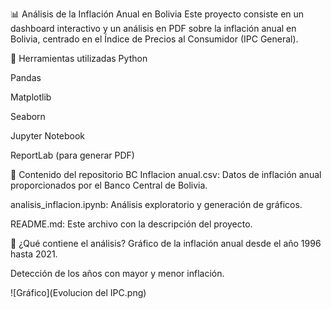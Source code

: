 📊 Análisis de la Inflación Anual en Bolivia
Este proyecto consiste en un dashboard interactivo y un análisis en PDF sobre la inflación anual en Bolivia, centrado en el Índice de Precios al Consumidor (IPC General).

🧰 Herramientas utilizadas
Python

Pandas

Matplotlib

Seaborn

Jupyter Notebook

ReportLab (para generar PDF)

📁 Contenido del repositorio
BC Inflacion anual.csv: Datos de inflación anual proporcionados por el Banco Central de Bolivia.

analisis_inflacion.ipynb: Análisis exploratorio y generación de gráficos.

README.md: Este archivo con la descripción del proyecto.

📌 ¿Qué contiene el análisis?
Gráfico de la inflación anual desde el año 1996 hasta 2021.

Detección de los años con mayor y menor inflación.


![Gráfico](Evolucion del IPC.png)
